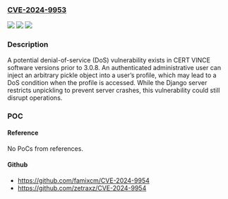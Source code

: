 ### [CVE-2024-9953](https://cve.mitre.org/cgi-bin/cvename.cgi?name=CVE-2024-9953)
![](https://img.shields.io/static/v1?label=Product&message=VINCE%20-%20Vulnerability%20Information%20and%20Coordination%20Environment&color=blue)
![](https://img.shields.io/static/v1?label=Version&message=*%3C%203.0.8%20&color=brighgreen)
![](https://img.shields.io/static/v1?label=Vulnerability&message=CWE-502%3A%20Deserialization%20of%20Untrusted%20Data&color=brighgreen)

### Description

A potential denial-of-service (DoS) vulnerability exists in CERT VINCE software versions prior to 3.0.8. An authenticated administrative user can inject an arbitrary pickle object into a user’s profile, which may lead to a DoS condition when the profile is accessed. While the Django server restricts unpickling to prevent server crashes, this vulnerability could still disrupt operations.

### POC

#### Reference
No PoCs from references.

#### Github
- https://github.com/famixcm/CVE-2024-9954
- https://github.com/zetraxz/CVE-2024-9954

